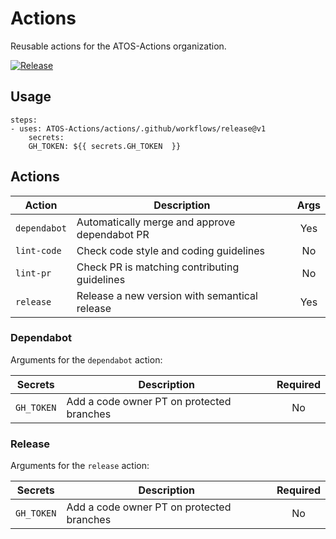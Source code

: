 # Actions

Reusable actions for the ATOS-Actions organization.

[![Release](https://github.com/ATOS-Actions/actions/actions/workflows/release.yml/badge.svg)](https://github.com/ATOS-Actions/actions/actions/workflows/release.yml)

## Usage

```
steps:
- uses: ATOS-Actions/actions/.github/workflows/release@v1
	secrets:
  	GH_TOKEN: ${{ secrets.GH_TOKEN  }}
```

## Actions

| Action       | Description                                   | Args |
| ------------ | --------------------------------------------- | :--: |
| `dependabot` | Automatically merge and approve dependabot PR | Yes  |
| `lint-code`  | Check code style and coding guidelines        |  No  |
| `lint-pr`    | Check PR is matching contributing guidelines  |  No  |
| `release`    | Release a new version with semantical release | Yes  |

### Dependabot

Arguments for the `dependabot` action:

| Secrets    | Description                               | Required |
| ---------- | ----------------------------------------- | :------: |
| `GH_TOKEN` | Add a code owner PT on protected branches |    No    |

### Release

Arguments for the `release` action:

| Secrets    | Description                               | Required |
| ---------- | ----------------------------------------- | :------: |
| `GH_TOKEN` | Add a code owner PT on protected branches |    No    |

